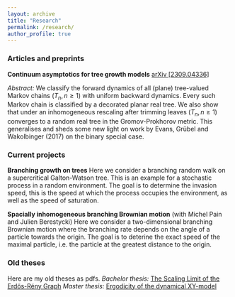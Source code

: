 ```yaml
---
layout: archive
title: "Research"
permalink: /research/
author_profile: true
---
```


### Articles and preprints

**Continuum asymptotics for tree growth models** <a href="https://arxiv.org/abs/2309.04336">arXiv [2309.04336]</a>

*Abstract:* We classify the forward dynamics of all (plane) tree-valued Markov chains $(T_n,n\geq 1)$ with uniform backward dynamics. Every such Markov chain is classified by a decorated planar real tree. We also show that under an inhomogeneous rescaling after trimming leaves $(T_n,n\geq 1)$ converges to a random real tree in the Gromov-Prokhorov metric. This generalises and sheds some new light on work by Evans, Grübel and Wakolbinger (2017) on the binary special case.

### Current projects

**Branching growth on trees** Here we consider a branching random walk on a supercritical Galton-Watson tree. This is an example for a stochastic process in a random environment. The goal is to determine the invasion speed, this is the speed at which the process occupies the environment, as well as the speed of saturation.  

**Spacially inhomogeneous branching Brownian motion** (with Michel Pain and Julien Berestycki) Here we consider a two-dimensional branching Brownian motion where the branching rate depends on the angle of a particle towards the origin. The goal is to deterine the exact speed of the maximal particle, i.e. the particle at the greatest distance to the origin.

### Old theses 

Here are my old theses as pdfs. 
*Bachelor thesis:* [The Scaling Limit of the Erdös-Rény Graph](/files/Bachelor_thesis.pdf)
*Master thesis:* [Ergodicity of the dynamical XY-model](/files/Master_thesis.pdf)